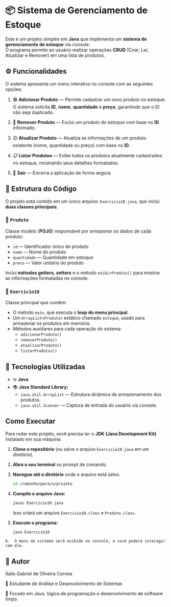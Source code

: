 # 📦 Sistema de Gerenciamento de Estoque

Este é um projeto simples em **Java** que implementa um **sistema de gerenciamento de estoque** via console.  
O programa permite ao usuário realizar operações **CRUD** (Criar, Ler, Atualizar e Remover) em uma lista de produtos.


## ⚙️ Funcionalidades

O sistema apresenta um menu interativo no console com as seguintes opções:

1. 🟢 **Adicionar Produto** — Permite cadastrar um novo produto no estoque.  
   O sistema solicita **ID**, **nome**, **quantidade** e **preço**, garantindo que o ID não seja duplicado.

2. 🔴 **Remover Produto** — Exclui um produto do estoque com base no **ID** informado.

3. 🟡 **Atualizar Produto** — Atualiza as informações de um produto existente (nome, quantidade ou preço) com base no **ID**.

4. 📋 **Listar Produtos** — Exibe todos os produtos atualmente cadastrados no estoque, mostrando seus detalhes formatados.

5. 🚪 **Sair** — Encerra a aplicação de forma segura.


## 🧱 Estrutura do Código

O projeto está contido em um único arquivo: `Exercicio10.java`, que inclui **duas classes principais**:

### 🔹 `Produto`
Classe modelo (**POJO**) responsável por armazenar os dados de cada produto:
- `id` — Identificador único do produto  
- `nome` — Nome do produto  
- `quantidade` — Quantidade em estoque  
- `preco` — Valor unitário do produto  

Inclui **métodos getters, setters** e o método `exibirProduto()` para mostrar as informações formatadas no console.

### 🔹 `Exercicio10`
Classe principal que contém:
- O método `main`, que executa o **loop do menu principal**.  
- Um `ArrayList<Produto>` estático chamado `estoque`, usado para armazenar os produtos em memória.  
- Métodos auxiliares para cada operação do sistema:  
  - `adicionarProduto()`  
  - `removerProduto()`  
  - `atualizarProduto()`  
  - `listarProdutos()`


## 🧰 Tecnologias Utilizadas

- ☕ **Java**
- 📚 **Java Standard Library:**
  - `java.util.ArrayList` — Estrutura dinâmica de armazenamento dos produtos.
  - `java.util.Scanner` — Captura de entrada do usuário via console.


## Como Executar

Para rodar este projeto, você precisa ter o **JDK (Java Development Kit)** instalado em sua máquina.

1.  **Clone o repositório** (ou salve o arquivo `Exercicio10.java` em um diretório).

2.  **Abra o seu terminal** ou prompt de comando.

3.  **Navegue até o diretório** onde o arquivo está salvo.
    ```bash
    cd /caminho/para/o/projeto
    ```

4.  **Compile o arquivo Java:**
    ```bash
    javac Exercicio10.java
    ```
    Isso criará um arquivo `Exercicio10.class` e `Produto.class`.

5.  **Execute o programa:**
    ```bash
    java Exercicio10
   ```
6.  O menu do sistema será exibido no console, e você poderá interagir com ele.  
```

## 🧠 Autor
Ítallo Gabriel de Oliveira Correia

💼 Estudante de Análise e Desenvolvimento de Sistemas

📍 Focado em Java, lógica de programação e desenvolvimento de software limpo.
